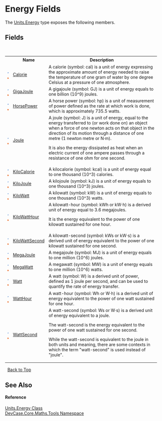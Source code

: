 # Energy Fields
 

The <a href="T_DevCase_Core_Maths_Tools_Units_Energy">Units.Energy</a> type exposes the following members.


## Fields
&nbsp;<table><tr><th></th><th>Name</th><th>Description</th></tr><tr><td>![Public field](media/pubfield.gif "Public field")![Static member](media/static.gif "Static member")</td><td><a href="F_DevCase_Core_Maths_Tools_Units_Energy_Calorie">Calorie</a></td><td>
A calorie (symbol: cal) is a unit of energy expressing the approximate amount of energy needed to raise the temperature of one gram of water by one degree Celsius at a pressure of one atmosphere.</td></tr><tr><td>![Public field](media/pubfield.gif "Public field")![Static member](media/static.gif "Static member")</td><td><a href="F_DevCase_Core_Maths_Tools_Units_Energy_GigaJoule">GigaJoule</a></td><td>
A gigajoule (symbol: GJ) is a unit of energy equals to one billion (10^9) joules.</td></tr><tr><td>![Public field](media/pubfield.gif "Public field")![Static member](media/static.gif "Static member")</td><td><a href="F_DevCase_Core_Maths_Tools_Units_Energy_HorsePower">HorsePower</a></td><td>
A horse power (symbol: hp) is a unit of measurement of power defined as the rate at which work is done, which is approximately 735.5 watts.</td></tr><tr><td>![Public field](media/pubfield.gif "Public field")![Static member](media/static.gif "Static member")</td><td><a href="F_DevCase_Core_Maths_Tools_Units_Energy_Joule">Joule</a></td><td>
A joule (symbol: J) is a unit of energy, equal to the energy transferred to (or work done on) an object when a force of one newton acts on that object in the direction of its motion through a distance of one metre (1 newton metre or N·m). 

 It is also the energy dissipated as heat when an electric current of one ampere passes through a resistance of one ohm for one second.</td></tr><tr><td>![Public field](media/pubfield.gif "Public field")![Static member](media/static.gif "Static member")</td><td><a href="F_DevCase_Core_Maths_Tools_Units_Energy_KiloCalorie">KiloCalorie</a></td><td>
A kilocalorie (symbol: kcal) is a unit of energy equal to one thousand (10^3) calories.</td></tr><tr><td>![Public field](media/pubfield.gif "Public field")![Static member](media/static.gif "Static member")</td><td><a href="F_DevCase_Core_Maths_Tools_Units_Energy_KiloJoule">KiloJoule</a></td><td>
A kilojoule (symbol: kJ) is a unit of energy equals to one thousand (10^3) joules.</td></tr><tr><td>![Public field](media/pubfield.gif "Public field")![Static member](media/static.gif "Static member")</td><td><a href="F_DevCase_Core_Maths_Tools_Units_Energy_KiloWatt">KiloWatt</a></td><td>
A kilowatt (symbol: kW) is a unit of energy equals to one thousand (10^3) watts.</td></tr><tr><td>![Public field](media/pubfield.gif "Public field")![Static member](media/static.gif "Static member")</td><td><a href="F_DevCase_Core_Maths_Tools_Units_Energy_KiloWattHour">KiloWattHour</a></td><td>
A kilowatt-hour (symbol: kWh or kW⋅h) is a derived unit of energy equal to 3.6 megajoules. 

 It is the energy equivalent to the power of one kilowatt sustained for one hour.</td></tr><tr><td>![Public field](media/pubfield.gif "Public field")![Static member](media/static.gif "Static member")</td><td><a href="F_DevCase_Core_Maths_Tools_Units_Energy_KiloWattSecond">KiloWattSecond</a></td><td>
A kilowatt-second (symbol: kWs or kW⋅s) is a derived unit of energy equivalent to the power of one kilowatt sustained for one second.</td></tr><tr><td>![Public field](media/pubfield.gif "Public field")![Static member](media/static.gif "Static member")</td><td><a href="F_DevCase_Core_Maths_Tools_Units_Energy_MegaJoule">MegaJoule</a></td><td>
A megajoule (symbol: MJ) is a unit of energy equals to one million (10^6) joules.</td></tr><tr><td>![Public field](media/pubfield.gif "Public field")![Static member](media/static.gif "Static member")</td><td><a href="F_DevCase_Core_Maths_Tools_Units_Energy_MegaWatt">MegaWatt</a></td><td>
A megawatt (symbol: MW) is a unit of energy equals to one million (10^6) watts.</td></tr><tr><td>![Public field](media/pubfield.gif "Public field")![Static member](media/static.gif "Static member")</td><td><a href="F_DevCase_Core_Maths_Tools_Units_Energy_Watt">Watt</a></td><td>
A watt (symbol: W) is a derived unit of power, defined as 1 joule per second, and can be used to quantify the rate of energy transfer.</td></tr><tr><td>![Public field](media/pubfield.gif "Public field")![Static member](media/static.gif "Static member")</td><td><a href="F_DevCase_Core_Maths_Tools_Units_Energy_WattHour">WattHour</a></td><td>
A watt-hour (symbol: Wh or W⋅h) is a derived unit of energy equivalent to the power of one watt sustained for one hour.</td></tr><tr><td>![Public field](media/pubfield.gif "Public field")![Static member](media/static.gif "Static member")</td><td><a href="F_DevCase_Core_Maths_Tools_Units_Energy_WattSecond">WattSecond</a></td><td>
A watt-second (symbol: Ws or W·s) is a derived unit of energy equivalent to a joule. 

 The watt-second is the energy equivalent to the power of one watt sustained for one second. 

 While the watt-second is equivalent to the joule in both units and meaning, there are some contexts in which the term "watt-second" is used instead of "joule".</td></tr></table>&nbsp;
<a href="#energy-fields">Back to Top</a>

## See Also


#### Reference
<a href="T_DevCase_Core_Maths_Tools_Units_Energy">Units.Energy Class</a><br /><a href="N_DevCase_Core_Maths_Tools">DevCase.Core.Maths.Tools Namespace</a><br />